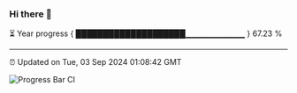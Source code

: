 ### Hi there 👋

⏳ Year progress { ████████████████████▁▁▁▁▁▁▁▁▁▁ } 67.23 %

---

⏰ Updated on Tue, 03 Sep 2024 01:08:42 GMT

![Progress Bar CI](https://github.com/JuvenileQ/Progress-Bar-CI/workflows/main/badge.svg)
